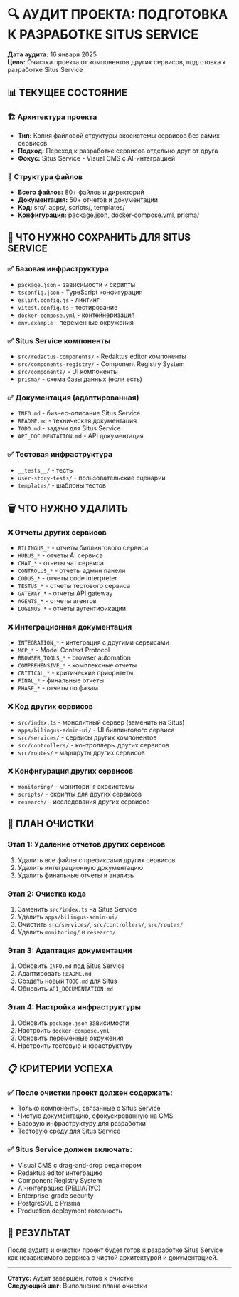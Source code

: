 # 🔍 АУДИТ ПРОЕКТА: ПОДГОТОВКА К РАЗРАБОТКЕ SITUS SERVICE

**Дата аудита:** 16 января 2025  
**Цель:** Очистка проекта от компонентов других сервисов, подготовка к разработке Situs Service

## 📊 ТЕКУЩЕЕ СОСТОЯНИЕ

### 🏗️ Архитектура проекта
- **Тип:** Копия файловой структуры экосистемы сервисов без самих сервисов
- **Подход:** Переход к разработке сервисов отдельно друг от друга
- **Фокус:** Situs Service - Visual CMS с AI-интеграцией

### 📁 Структура файлов
- **Всего файлов:** 80+ файлов и директорий
- **Документация:** 50+ отчетов и документации
- **Код:** src/, apps/, scripts/, templates/
- **Конфигурация:** package.json, docker-compose.yml, prisma/

## 🎯 ЧТО НУЖНО СОХРАНИТЬ ДЛЯ SITUS SERVICE

### ✅ Базовая инфраструктура
- `package.json` - зависимости и скрипты
- `tsconfig.json` - TypeScript конфигурация
- `eslint.config.js` - линтинг
- `vitest.config.ts` - тестирование
- `docker-compose.yml` - контейнеризация
- `env.example` - переменные окружения

### ✅ Situs Service компоненты
- `src/redactus-components/` - Redaktus editor компоненты
- `src/components-registry/` - Component Registry System
- `src/components/` - UI компоненты
- `prisma/` - схема базы данных (если есть)

### ✅ Документация (адаптированная)
- `INFO.md` - бизнес-описание Situs Service
- `README.md` - техническая документация
- `TODO.md` - задачи для Situs Service
- `API_DOCUMENTATION.md` - API документация

### ✅ Тестовая инфраструктура
- `__tests__/` - тесты
- `user-story-tests/` - пользовательские сценарии
- `templates/` - шаблоны тестов

## 🗑️ ЧТО НУЖНО УДАЛИТЬ

### ❌ Отчеты других сервисов
- `BILINGUS_*` - отчеты биллингового сервиса
- `HUBUS_*` - отчеты AI сервиса
- `CHAT_*` - отчеты чат сервиса
- `CONTROLUS_*` - отчеты админ панели
- `CODUS_*` - отчеты code interpreter
- `TESTUS_*` - отчеты тестового сервиса
- `GATEWAY_*` - отчеты API gateway
- `AGENTS_*` - отчеты агентов
- `LOGINUS_*` - отчеты аутентификации

### ❌ Интеграционная документация
- `INTEGRATION_*` - интеграция с другими сервисами
- `MCP_*` - Model Context Protocol
- `BROWSER_TOOLS_*` - browser automation
- `COMPREHENSIVE_*` - комплексные отчеты
- `CRITICAL_*` - критические приоритеты
- `FINAL_*` - финальные отчеты
- `PHASE_*` - отчеты по фазам

### ❌ Код других сервисов
- `src/index.ts` - монолитный сервер (заменить на Situs)
- `apps/bilingus-admin-ui/` - UI биллингового сервиса
- `src/services/` - сервисы других компонентов
- `src/controllers/` - контроллеры других сервисов
- `src/routes/` - маршруты других сервисов

### ❌ Конфигурация других сервисов
- `monitoring/` - мониторинг экосистемы
- `scripts/` - скрипты для других сервисов
- `research/` - исследования других сервисов

## 🚀 ПЛАН ОЧИСТКИ

### Этап 1: Удаление отчетов других сервисов
1. Удалить все файлы с префиксами других сервисов
2. Удалить интеграционную документацию
3. Удалить финальные отчеты и анализы

### Этап 2: Очистка кода
1. Заменить `src/index.ts` на Situs Service
2. Удалить `apps/bilingus-admin-ui/`
3. Очистить `src/services/`, `src/controllers/`, `src/routes/`
4. Удалить `monitoring/` и `research/`

### Этап 3: Адаптация документации
1. Обновить `INFO.md` под Situs Service
2. Адаптировать `README.md`
3. Создать новый `TODO.md` для Situs
4. Обновить `API_DOCUMENTATION.md`

### Этап 4: Настройка инфраструктуры
1. Обновить `package.json` зависимости
2. Настроить `docker-compose.yml`
3. Обновить переменные окружения
4. Настроить тестовую инфраструктуру

## 📋 КРИТЕРИИ УСПЕХА

### ✅ После очистки проект должен содержать:
- Только компоненты, связанные с Situs Service
- Чистую документацию, сфокусированную на CMS
- Базовую инфраструктуру для разработки
- Тестовую среду для Situs Service

### ✅ Situs Service должен включать:
- Visual CMS с drag-and-drop редактором
- Redaktus editor интеграцию
- Component Registry System
- AI-интеграцию (РЕШАЛУС)
- Enterprise-grade security
- PostgreSQL с Prisma
- Production deployment готовность

## 🎯 РЕЗУЛЬТАТ

После аудита и очистки проект будет готов к разработке Situs Service как независимого сервиса с чистой архитектурой и документацией.

---

**Статус:** Аудит завершен, готов к очистке  
**Следующий шаг:** Выполнение плана очистки 